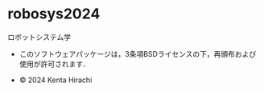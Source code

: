 # robosys2024
ロボットシステム学




- このソフトウェアパッケージは，3条項BSDライセンスの下，再頒布および使用が許可されます．

- © 2024 Kenta Hirachi
